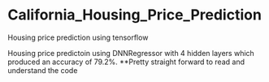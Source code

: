 # California_Housing_Price_Prediction
Housing price prediction using tensorflow

Housing price predictoin using DNNRegressor with 4 hidden layers which produced an accuracy of 79.2%.
**Pretty straight forward to read and understand the code
